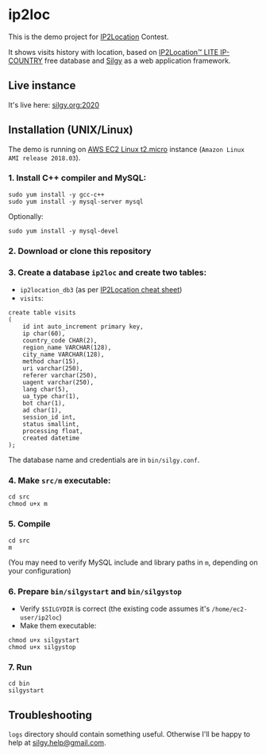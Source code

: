 # ip2loc
This is the demo project for [IP2Location](https://www.ip2location.com) Contest.

It shows visits history with location, based on [IP2Location™ LITE IP-COUNTRY](https://lite.ip2location.com/database/ip-country) free database and [Silgy](https://github.com/silgy/silgy) as a web application framework.

## Live instance
It's live here: [silgy.org:2020](http://silgy.org:2020)

## Installation (UNIX/Linux)
The demo is running on [AWS EC2 Linux t2.micro](https://aws.amazon.com/ec2/instance-types/t2) instance (`Amazon Linux AMI release 2018.03`).

### 1. Install C++ compiler and MySQL:
```
sudo yum install -y gcc-c++
sudo yum install -y mysql-server mysql
```
Optionally:
```
sudo yum install -y mysql-devel
```

### 2. Download or clone this repository

### 3. Create a database `ip2loc` and create two tables:

* `ip2location_db3` (as per [IP2Location cheat sheet](https://lite.ip2location.com/database/ip-country-region-city))
* `visits`:

```
create table visits
(
    id int auto_increment primary key,
    ip char(60),
    country_code CHAR(2),
    region_name VARCHAR(128),
    city_name VARCHAR(128),
    method char(15),
    uri varchar(250),
    referer varchar(250),
    uagent varchar(250),
    lang char(5),
    ua_type char(1),
    bot char(1),
    ad char(1),
    session_id int,
    status smallint,
    processing float,
    created datetime
);
```

The database name and credentials are in `bin/silgy.conf`.

### 4. Make `src/m` executable:
```
cd src
chmod u+x m
```

### 5. Compile
```
cd src
m
```
(You may need to verify MySQL include and library paths in `m`, depending on your configuration)

### 6. Prepare `bin/silgystart` and `bin/silgystop`
* Verify `$SILGYDIR` is correct (the existing code assumes it's `/home/ec2-user/ip2loc`)
* Make them executable:
```
chmod u+x silgystart
chmod u+x silgystop
```

### 7. Run 
```
cd bin
silgystart
```
## Troubleshooting
`logs` directory should contain something useful. Otherwise I'll be happy to help at silgy.help@gmail.com.
